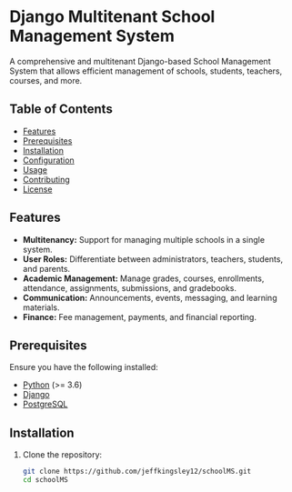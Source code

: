 # Django Multitenant School Management System

A comprehensive and multitenant Django-based School Management System that allows efficient management of schools, students, teachers, courses, and more.

## Table of Contents

- [Features](#features)
- [Prerequisites](#prerequisites)
- [Installation](#installation)
- [Configuration](#configuration)
- [Usage](#usage)
- [Contributing](#contributing)
- [License](#license)

## Features

- **Multitenancy:** Support for managing multiple schools in a single system.
- **User Roles:** Differentiate between administrators, teachers, students, and parents.
- **Academic Management:** Manage grades, courses, enrollments, attendance, assignments, submissions, and gradebooks.
- **Communication:** Announcements, events, messaging, and learning materials.
- **Finance:** Fee management, payments, and financial reporting.

## Prerequisites

Ensure you have the following installed:

- [Python](https://www.python.org/downloads/) (>= 3.6)
- [Django](https://www.djangoproject.com/download/)
- [PostgreSQL](https://www.postgresql.org/download/)

## Installation

1. Clone the repository:

   ```bash
   git clone https://github.com/jeffkingsley12/schoolMS.git
   cd schoolMS
